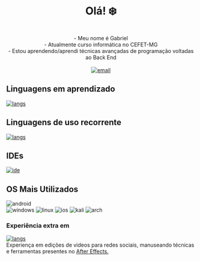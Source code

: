<h1 align="center">Olá! ❄️</h1>
<p align="center">
        <br>
- Meu nome é Gabriel <br>
- Atualmente curso informática no CEFET-MG<br>
- Estou aprendendo/aprendi técnicas avançadas de programação voltadas ao Back End<br><br>
  <a href="mailto:gabrielagostinhodasilva@hotmail.com">
        <img src="https://img.shields.io/badge/Gmail-D14836?style=for-the-badge&logo=gmail&logoColor=white" alt="email">
    </a>
    <br>
</p>

## Linguagens em aprendizado
[![langs](https://skillicons.dev/icons?i=c,cpp,mysql,js,php,java,python)](https://skillicons.dev)
## Linguagens de uso recorrente
[![langs](https://skillicons.dev/icons?i=java,python,php)](https://skillicons.dev)

## IDEs
[![ide](https://skillicons.dev/icons?i=vscode,eclipse)](https://skillicons.dev)

## OS Mais Utilizados
![android](https://img.shields.io/badge/Android-3DDC84?style=for-the-badge&logo=android&logoColor=white) <br>
![windows](https://skillicons.dev/icons?i=windows)
![linux](https://skillicons.dev/icons?i=linux)
![ios](https://skillicons.dev/icons?i=apple) 
![kali](https://skillicons.dev/icons?i=kali) 
![arch](https://skillicons.dev/icons?i=arch) 



<!--![windows](https://img.shields.io/badge/Windows-0078D6?style=for-the-badge&logo=windows&logoColor=white)--> 



### Experiência extra em 
[![langs](https://skillicons.dev/icons?i=ae)](https://skillicons.dev) 
<br>Experiença em edições de videos para redes sociais, manuseando técnicas e ferramentas presentes no <a href = "https://www.adobe.com/br/products/aftereffects/campaign/pricing.html?sdid=KQPOM&mv=search&ef_id=CjwKCAjwpuajBhBpEiwA_ZtfhZahXkpp8nfbJ5XYRSjlNYVwwZtD6I2vC1--By1U6bjOu7iiMAcK3xoCuBEQAvD_BwE:G:s&s_kwcid=AL!3085!3!301784448894!e!!g!!adobe%20after%20effects!188195862!10039608942&gad=1&gclid=CjwKCAjwpuajBhBpEiwA_ZtfhZahXkpp8nfbJ5XYRSjlNYVwwZtD6I2vC1--By1U6bjOu7iiMAcK3xoCuBEQAvD_BwE">After Effects.</a>









<!--
**icehopeless/icehopeless** is a ✨ _special_ ✨ repository because its `README.md` (this file) appears on your GitHub profile.

Here are some ideas to get you started:

- 🔭 I’m currently working on ...
- 🌱 I’m currently learning ...
- 👯 I’m looking to collaborate on ...
- 🤔 I’m looking for help with ...
- 💬 Ask me about ...
- 📫 How to reach me: ...
- 😄 Pronouns: ...
- ⚡ Fun fact: ...
-->
